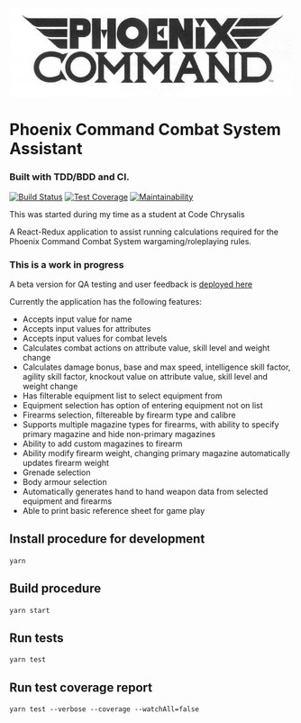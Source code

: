 ![PCCS Logo](/public/pccsBnW.png)

# Phoenix Command Combat System Assistant

### Built with TDD/BDD and CI.
[![Build Status](https://travis-ci.org/mp40/PCCS-Helper.png?branch=master)](https://travis-ci.org/mp40/PCCS-Helper)
[![Test Coverage](https://api.codeclimate.com/v1/badges/e80706684ebcb24309e8/test_coverage)](https://codeclimate.com/github/mp40/PCCS-Helper/test_coverage)
[![Maintainability](https://api.codeclimate.com/v1/badges/e80706684ebcb24309e8/maintainability)](https://codeclimate.com/github/mp40/PCCS-Helper/maintainability)

This was started during my time as a student at Code Chrysalis

A React-Redux application to assist running calculations required for the Phoenix Command Combat System wargaming/roleplaying rules.

### This is a work in progress
A beta version for QA testing and user feedback is [deployed here](https://pccs.herokuapp.com/)

Currently the application has the following features:

- Accepts input value for name
- Accepts input values for attributes
- Accepts input values for combat levels
- Calculates combat actions on attribute value, skill level and weight change
- Calculates damage bonus, base and max speed, intelligence skill factor, agility skill factor, knockout value on attribute value, skill level and weight change
- Has filterable equipment list to select equipment from
- Equipment selection has option of entering equipment not on list
- Firearms selection, filtereable by firearm type and calibre
- Supports multiple magazine types for firearms, with ability to specify primary magazine and hide non-primary magazines
- Ability to add custom magazines to firearm
- Ability modify firearm weight, changing primary magazine automatically updates firearm weight
- Grenade selection
- Body armour selection
- Automatically generates hand to hand weapon data from selected equipment and firearms
- Able to print basic reference sheet for game play

## Install procedure for development

```
yarn
```

## Build procedure

```
yarn start
```

## Run tests

```
yarn test
```

## Run test coverage report

```
yarn test --verbose --coverage --watchAll=false
```

